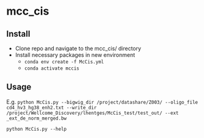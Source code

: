 # mcc_cis


## Install

* Clone repo and navigate to the mcc_cis/ directory 
* Install necessary packages in new environment
  * `conda env create -f McCis.yml`
  * `conda activate mccis`

## Usage

E.g. `python McCis.py --bigwig_dir /project/datashare/Z003/ --oligo_file cd4_hv3_hg38_enh2.txt --write_dir /project/Wellcome_Discovery/lhentges/McCis_test/test_out/ --ext _ext_de_norm_merged.bw`

`python McCis.py --help`
